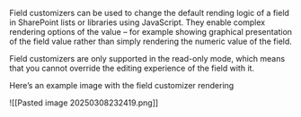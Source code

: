 Field customizers can be used to change the default rending logic of a field in SharePoint lists or libraries using JavaScript. They enable complex rendering options of the value – for example showing graphical presentation of the field value rather than simply rendering the numeric value of the field.

Field customizers are only supported in the read-only mode, which means that you cannot override the editing experience of the field with it.

Here’s an example image with the field customizer rendering

![[Pasted image 20250308232419.png]]